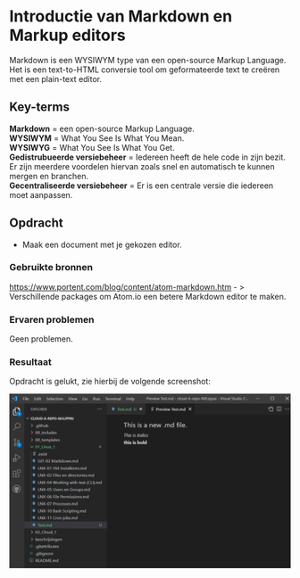 # Introductie van Markdown en Markup editors
Markdown is een WYSIWYM type van een open-source Markup Language. Het is een text-to-HTML conversie tool om geformateerde text te creëren met een plain-text editor.

## Key-terms
**Markdown** = een open-source Markup Language.  
**WYSIWYM** = What You See Is What You Mean.  
**WYSIWYG** = What You See Is What You Get.  
**Gedistrubueerde versiebeheer** = Iedereen heeft de hele code in zijn bezit. Er zijn meerdere voordelen hiervan zoals snel en automatisch te kunnen mergen en branchen.  
**Gecentraliseerde versiebeheer** = Er is een centrale versie die iedereen moet aanpassen.  

## Opdracht
-	Maak een document met je gekozen editor.
### Gebruikte bronnen

https://www.portent.com/blog/content/atom-markdown.htm - > Verschillende packages om Atom.io een betere Markdown editor te maken.

### Ervaren problemen
Geen problemen.

### Resultaat
Opdracht is gelukt, zie hierbij de volgende screenshot:

![MarkdownOnAtom](../00_includes/git-02op1v2.png)
